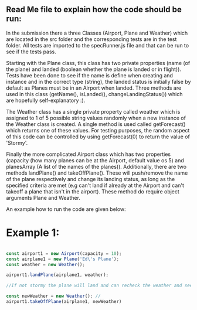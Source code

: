 ## Read Me file to explain how the code should be run:

In the submission there a three Classes (Airport, Plane and Weather) which are located in the src folder and the corresponding tests are in the test folder. All tests are imported to the specRunner.js file and that can be run to see if the tests pass.

Starting with the Plane class, this class has two private properties (name (of the plane) and landed (boolean whether the plane is landed or in flight)). Tests have been done to see if the name is define when creating and instance and in the correct type (string), the landed status is initially false by default as Planes must be in an Airport when landed. Three methods are used in this class (getName(), isLanded(), changeLandingStatus()) which are hopefully self-explanatory :). 

The Weather class has a single private property called weather which is assigned to 1 of 5 possible string values randomly when a new instance of the Weather class is created. A single method is used called getForecast() which returns one of these values. For testing purposes, the random aspect of this code can be controlled by using getForecast(0) to return the value of 'Stormy'.

Finally the more complicated Airport class which has two properties (capacity (how many planes can be at the Airport, default value os 5) and planesArray (A list of the names of the planes)). Additionally, there are two methods landPlane() and takeOffPlane(). These will push/remove the name of the plane respectively and change its landing status, as long as the specified criteria are met (e.g can't land if already at the Airport and can't takeoff a plane that isn't in the airport). These method do require object arguments Plane and Weather.

An example how to run the code are given below:

# Example 1:
```js 

const airport1 = new Airport(capacity = 10);
const airplane1 = new Plane('Ed\'s Plane');
const weather = new Weather();

airport1.landPlane(airplane1, weather);

//If not stormy the plane will land and can recheck the weather and see if we can remove the plane

const newWeather = new Weather(); //
airport1.takeOffPlane(airplane1, newWeather)
```